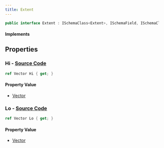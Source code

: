 ```yaml
---
title: Extent
---
```


```csharp
public interface Extent : ISchemaClass<Extent>, ISchemaField, ISchemaClass, INativeHandle
```

#### Implements

## Properties

### **Hi** - [Source Code](https://github.com/swiftly-solution/swiftlys2/blob/main/managed/src/SwiftlyS2.Generated/Schemas/Interfaces/Extent.cs#L18)

```csharp
ref Vector Hi { get; }
```

#### Property Value

- [Vector](/docs/api/shared/natives/vector)

### **Lo** - [Source Code](https://github.com/swiftly-solution/swiftlys2/blob/main/managed/src/SwiftlyS2.Generated/Schemas/Interfaces/Extent.cs#L16)

```csharp
ref Vector Lo { get; }
```

#### Property Value

- [Vector](/docs/api/shared/natives/vector)

